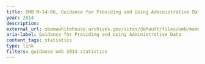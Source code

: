 ```yaml
---
title: OMB M-14-06, Guidance for Providing and Using Administrative Data for Statistical Purposes, 2014
year: 2014
description: 
external_url: obamawhitehouse.archives.gov/sites/default/files/omb/memoranda/2014/m-14-06.pdf
aria-label: Guidance for Providing and Using Administrative Data
content_tags: statistics
type: link
filters: guidance omb 2014 statistics
---
```

